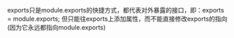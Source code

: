 exports只是module.exports的快捷方式，都代表对外暴露的接口，即：exports = module.exports;
但只能往exports上添加属性，而不能直接修改exports的指向(因为它永远都指向module.exports)